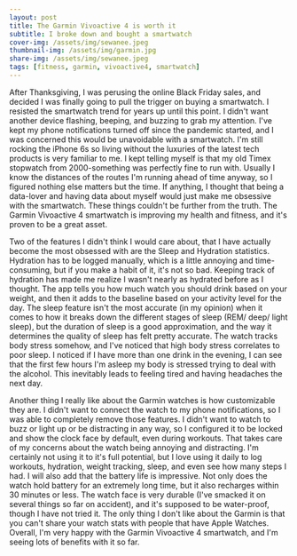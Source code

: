 ```yaml
---
layout: post
title: The Garmin Vivoactive 4 is worth it 
subtitle: I broke down and bought a smartwatch
cover-img: /assets/img/sewanee.jpeg
thumbnail-img: /assets/img/garmin.jpg
share-img: /assets/img/sewanee.jpeg
tags: [fitness, garmin, vivoactive4, smartwatch]
---
```


After Thanksgiving, I was perusing the online Black Friday sales, and decided I was finally going to pull the trigger on buying a smartwatch. I resisted the smartwatch trend for years up until this point. I didn't want another device flashing, beeping, and buzzing to grab my attention. I've kept my phone notifications turned off since the pandemic started, and I was concerned this would be unavoidable with a smartwatch. I'm still rocking the iPhone 6s so living without the luxuries of the latest tech products is very familiar to me. I kept telling myself is that my old Timex stopwatch from 2000-something was perfectly fine to run with. Usually I know the distances of the routes I'm running ahead of time anyway, so I figured nothing else matters but the time. If anything, I thought that being a data-lover and having data about myself would just make me obsessive with the smartwatch. These things couldn't be further from the truth. The Garmin Vivoactive 4 smartwatch is improving my health and fitness, and it's proven to be a great asset.

Two of the features I didn't think I would care about, that I have actually become the most obsessed with are the Sleep and Hydration statistics. Hydration has to be logged manually, which is a little annoying and time-consuming, but if you make a habit of it, it's not so bad. Keeping track of hydration has made me realize I wasn't nearly as hydrated before as I thought. The app tells you how much watch you should drink based on your weight, and then it adds to the baseline based on your activity level for the day. The sleep feature isn't the most accurate (in my opinion) when it comes to how it breaks down the different stages of sleep (REM/ deep/ light sleep), but the duration of sleep is a good approximation, and the way it determines the quality of sleep has felt pretty accurate. The watch tracks body stress somehow, and I've noticed that high body stress correlates to poor sleep. I noticed if I have more than one drink in the evening, I can see that the first few hours I'm asleep my body is stressed trying to deal with the alcohol. This inevitably leads to feeling tired and having headaches the next day. 

Another thing I really like about the Garmin watches is how customizable they are. I didn't want to connect the watch to my phone notifications, so I was able to completely remove those features. I didn't want to watch to buzz or light up or be distracting in any way, so I configured it to be locked and show the clock face by default, even during workouts. That takes care of my concerns about the watch being annoying and distracting. I'm certainly not using it to it's full potential, but I love using it daily to log workouts, hydration, weight tracking, sleep, and even see how many steps I had. I will also add that the battery life is impressive. Not only does the watch hold battery for an extremely long time, but it also recharges within 30 minutes or less. The watch face is very durable (I've smacked it on several things so far on accident), and it's supposed to be water-proof, though I have not tried it. The only thing I don't like about the Garmin is that you can't share your watch stats with people that have Apple Watches. Overall, I'm very happy with the Garmin Vivoactive 4 smartwatch, and I'm seeing lots of benefits with it so far.
